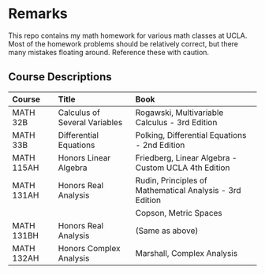 # Remarks

This repo contains my math homework for various math classes at UCLA. Most of the homework problems should be relatively correct, but there many mistakes floating around. Reference these with caution.

## Course Descriptions

| Course      | Title                         | Book 
| :----       | :----                         | :---- 
| MATH 32B    | Calculus of Several Variables | Rogawski, Multivariable Calculus - 3rd Edition
| MATH 33B    | Differential Equations        | Polking, Differential Equations - 2nd Edition
| MATH 115AH  | Honors Linear Algebra         | Friedberg, Linear Algebra - Custom UCLA 4th Edition
| MATH 131AH  | Honors Real Analysis          | Rudin, Principles of Mathematical Analysis - 3rd Edition
|             |                               | Copson, Metric Spaces
| MATH 131BH  | Honors Real Analysis          | (Same as above)
| MATH 132AH  | Honors Complex Analysis       | Marshall, Complex Analysis
